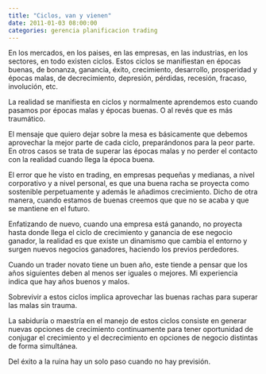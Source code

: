 ```yaml
---
title: "Ciclos, van y vienen"
date: 2011-01-03 08:00:00
categories: gerencia planificacion trading
---
```


En los mercados, en los paises, en las empresas, en las industrias, en los sectores, en todo existen ciclos. Estos ciclos se manifiestan en épocas buenas, de bonanza, ganancia, éxito, crecimiento, desarrollo, prosperidad y épocas malas, de decrecimiento, depresión, pérdidas, recesión, fracaso, involución, etc.

La realidad se manifiesta en ciclos y normalmente aprendemos esto cuando pasamos por épocas malas y épocas buenas. O al revés que es más traumático.

El mensaje que quiero dejar sobre la mesa es básicamente que debemos aprovechar la mejor parte de cada ciclo, preparándonos para la peor parte. En otros casos se trata de superar las épocas malas y no perder el contacto con la realidad cuando llega la época buena.

El error que he visto en trading, en empresas pequeñas y medianas, a nivel corporativo y a nivel personal, es que una buena racha se proyecta como sostenible perpetuamente y además le añadimos crecimiento. Dicho de otra manera, cuando estamos de buenas creemos que que no se acaba y que se mantiene en el futuro.

Enfatizando de nuevo, cuando una empresa está ganando, no proyecta hasta donde llega el ciclo de crecimiento y ganancia de ese negocio ganador, la realidad es que existe un dinamismo que cambia el entorno y surgen nuevos negocios ganadores, haciendo los previos perdedores.

Cuando un trader novato tiene un buen año, este tiende a pensar que los años siguientes deben al menos ser iguales o mejores. Mi experiencia indica que hay años buenos y malos.

Sobrevivir a estos ciclos implica aprovechar las buenas rachas para superar las malas sin trauma.

La sabiduría o maestría en el manejo de estos ciclos consiste en generar nuevas opciones de crecimiento continuamente para tener oportunidad de conjugar el crecimiento y el decrecimiento en opciones de negocio distintas de forma simultánea.

Del éxito a la ruina hay un solo paso cuando no hay previsión.
